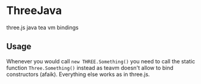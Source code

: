 # ThreeJava
three.js java tea vm bindings

## Usage
Whenever you would call `new THREE.Something()` you need to call the static function `Three.Something()` instead as teavm doesn't allow to bind constructors (afaik). Everything else works as in three.js.

